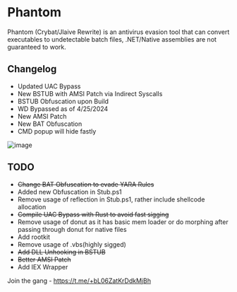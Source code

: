 # Phantom

Phantom (Crybat/Jlaive Rewrite) is an antivirus evasion tool that can convert executables to undetectable batch files, .NET/Native assemblies are not guaranteed to work.

## Changelog
- Updated UAC Bypass
- New BSTUB with AMSI Patch via Indirect Syscalls
- BSTUB Obfuscation upon Build
- WD Bypassed as of 4/25/2024
- New AMSI Patch
- New BAT Obfuscation
- CMD popup will hide fastly

![image](https://raw.githubusercontent.com/sexyiam/Phantom/main/Images/Screenshot.png)

## TODO 
- ~~Change BAT Obfuscation to evade YARA Rules~~
- Added new Obfuscation in Stub.ps1
- Remove usage of reflection in Stub.ps1, rather include shellcode allocation
- ~~Compile UAC Bypass with Rust to avoid fast sigging~~
- Remove usage of donut as it has basic mem loader or do morphing after passing through donut for native files
- Add rootkit
- Remove usage of .vbs(highly sigged)
- ~~Add DLL Unhooking in BSTUB~~
- ~~Better AMSI Patch~~
- Add IEX Wrapper

Join the gang - https://t.me/+bL06ZatKrDdkMjBh
